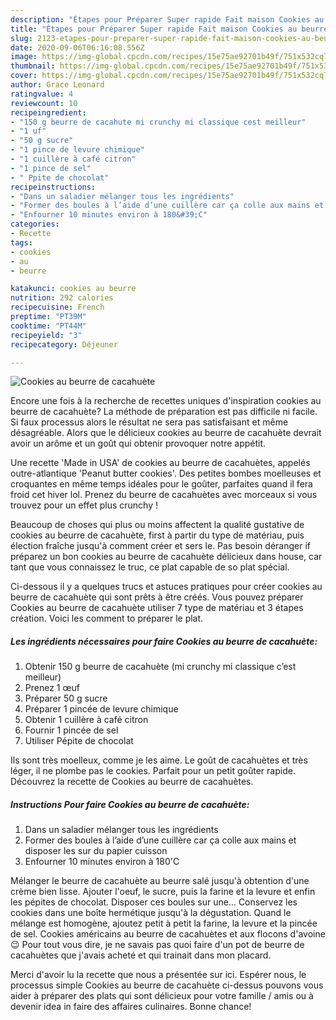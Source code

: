 ```yaml
---
description: "Étapes pour Préparer Super rapide Fait maison Cookies au beurre de cacahuète"
title: "Étapes pour Préparer Super rapide Fait maison Cookies au beurre de cacahuète"
slug: 2123-etapes-pour-preparer-super-rapide-fait-maison-cookies-au-beurre-de-cacahuete
date: 2020-09-06T06:16:08.556Z
image: https://img-global.cpcdn.com/recipes/15e75ae92701b49f/751x532cq70/cookies-au-beurre-de-cacahuete-photo-principale-de-la-recette.jpg
thumbnail: https://img-global.cpcdn.com/recipes/15e75ae92701b49f/751x532cq70/cookies-au-beurre-de-cacahuete-photo-principale-de-la-recette.jpg
cover: https://img-global.cpcdn.com/recipes/15e75ae92701b49f/751x532cq70/cookies-au-beurre-de-cacahuete-photo-principale-de-la-recette.jpg
author: Grace Leonard
ratingvalue: 4
reviewcount: 10
recipeingredient:
- "150 g beurre de cacahute mi crunchy mi classique cest meilleur"
- "1 uf"
- "50 g sucre"
- "1 pince de levure chimique"
- "1 cuillère à café citron"
- "1 pince de sel"
- " Ppite de chocolat"
recipeinstructions:
- "Dans un saladier mélanger tous les ingrédients"
- "Former des boules à l’aide d’une cuillère car ça colle aux mains et disposer les sur du papier cuisson"
- "Enfourner 10 minutes environ à 180&#39;C"
categories:
- Recette
tags:
- cookies
- au
- beurre

katakunci: cookies au beurre 
nutrition: 292 calories
recipecuisine: French
preptime: "PT39M"
cooktime: "PT44M"
recipeyield: "3"
recipecategory: Déjeuner

---
```



![Cookies au beurre de cacahuète](https://img-global.cpcdn.com/recipes/15e75ae92701b49f/751x532cq70/cookies-au-beurre-de-cacahuete-photo-principale-de-la-recette.jpg)

Encore une fois à la recherche de recettes uniques d'inspiration cookies au beurre de cacahuète? La méthode de préparation est pas difficile ni facile. Si faux processus alors le résultat ne sera pas satisfaisant et même désagréable. Alors que le délicieux cookies au beurre de cacahuète devrait avoir un arôme et un goût qui obtenir provoquer notre appétit.

Une recette &#39;Made in USA&#39; de cookies au beurre de cacahuètes, appelés outre-atlantique &#39;Peanut butter cookies&#39;. Des petites bombes moelleuses et croquantes en même temps idéales pour le goûter, parfaites quand il fera froid cet hiver lol. Prenez du beurre de cacahuètes avec morceaux si vous trouvez pour un effet plus crunchy !

Beaucoup de choses qui plus ou moins affectent la qualité gustative de cookies au beurre de cacahuète, first à partir du type de matériau, puis élection fraîche jusqu'à comment créer et sers le. Pas besoin déranger if préparez un bon cookies au beurre de cacahuète délicieux dans house, car tant que vous connaissez le truc, ce plat capable de so plat spécial.


Ci-dessous il y a quelques trucs et astuces pratiques pour créer cookies au beurre de cacahuète qui sont prêts à être créés. Vous pouvez préparer Cookies au beurre de cacahuète utiliser 7 type de matériau et 3 étapes création. Voici les comment to préparer le plat.

<!--inarticleads1-->

##### Les ingrédients nécessaires pour faire Cookies au beurre de cacahuète:

1. Obtenir 150 g beurre de cacahuète (mi crunchy mi classique c’est meilleur)
1. Prenez 1 œuf
1. Préparer 50 g sucre
1. Préparer 1 pincée de levure chimique
1. Obtenir 1 cuillère à café citron
1. Fournir 1 pincée de sel
1. Utiliser  Pépite de chocolat


Ils sont très moelleux, comme je les aime. Le goût de cacahuètes et très léger, il ne plombe pas le cookies. Parfait pour un petit goûter rapide. Découvrez la recette de Cookies au beurre de cacahuètes. 

<!--inarticleads2-->

##### Instructions Pour faire Cookies au beurre de cacahuète:

1. Dans un saladier mélanger tous les ingrédients
1. Former des boules à l’aide d’une cuillère car ça colle aux mains et disposer les sur du papier cuisson
1. Enfourner 10 minutes environ à 180&#39;C


Mélanger le beurre de cacahuète au beurre salé jusqu&#39;à obtention d&#39;une crème bien lisse. Ajouter l&#39;oeuf, le sucre, puis la farine et la levure et enfin les pépites de chocolat. Disposer ces boules sur une… Conservez les cookies dans une boîte hermétique jusqu&#39;à la dégustation. Quand le mélange est homogène, ajoutez petit à petit la farine, la levure et la pincée de sel. Cookies américains au beurre de cacahuètes et aux flocons d&#39;avoine 😉 Pour tout vous dire, je ne savais pas quoi faire d&#39;un pot de beurre de cacahuètes que j&#39;avais acheté et qui trainait dans mon placard. 


Merci d'avoir lu la recette que nous a présentée sur ici. Espérer nous, le processus simple Cookies au beurre de cacahuète ci-dessus pouvons vous aider à préparer des plats qui sont délicieux pour votre famille / amis ou à devenir idea in faire des affaires culinaires. Bonne chance!
